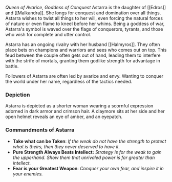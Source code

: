 *Queen of Avarice, Goddess of Conquest*
Astarra is the daughter of [[Edros]] and [[Malkandra]]. She longs for conquest and domination over all things. Astarra wishes to twist all things to her will, even forcing the natural forces of nature or even flame to kneel before her whims. Being a goddess of war, Astarra's symbol is waved over the flags of conquerors, tyrants, and those who wish for complete and utter control.

Astarra has an ongoing rivalry with her husband [[Halmyros]]. They often place bets on champions and warriors and sees who comes out on top. This feud between the couple often gets out of hand, leading them to interfere with the strife of mortals, granting them godlike strength for advantage in battle. 

Followers of Astarra are often led by avarice and envy. Wanting to conquer the world under her name, regardless of the tactics needed.


### Depiction
Astarra is depicted as a shorter woman wearing a scornful expression adorned in dark armor and crimson hair. A claymore sits at her side and her open helmet reveals an eye of amber, and an eyepatch.


### Commandments of Astarra
+ **Take what can be Taken**: *If the weak do not have the strength to protect what is theirs, then they never deserved to have it.*
+ **Pure Strength Always Beats Intellect:** *Strategy is for the weak to gain the upperhand. Show them that unrivaled power is far greater than intellect.*
+ **Fear is your Greatest Weapon**: *Conquer your own fear, and inspire it in your enemies.*